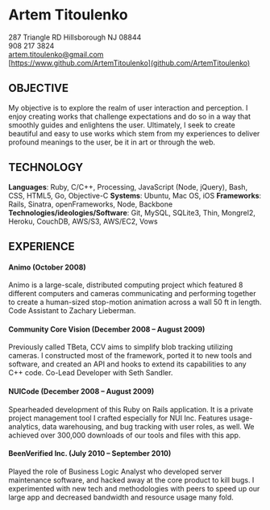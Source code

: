 # Artem Titoulenko #
287 Triangle RD Hillsborough NJ 08844  
908 217 3824  
[artem.titoulenko@gmail.com](mailto:artem.titoulenko@gmail.com)  
[https://www.github.com/ArtemTitoulenko](github.com/ArtemTitoulenko)

## OBJECTIVE ##

My objective is to explore the realm of user interaction and perception. I enjoy creating works that challenge expectations and do so in a way that smoothly guides and enlightens the user. Ultimately, I seek to create beautiful and easy to use works which stem from my experiences to deliver profound meanings to the user, be it in art or through the web.

## TECHNOLOGY ##

**Languages**: Ruby, C/C++, Processing, JavaScript (Node, jQuery), Bash, CSS, HTML5, Go, Objective-C
**Systems**: Ubuntu, Mac OS, iOS
**Frameworks**: Rails, Sinatra, openFrameworks, Node, Backbone
**Technologies/ideologies/Software**: Git, MySQL, SQLite3, Thin, Mongrel2, Heroku, CouchDB, AWS/S3, AWS/EC2, Vows

## EXPERIENCE ##

#### Animo (October 2008) ####
Animo is a large-scale, distributed computing project which featured 8 different computers and cameras communicating and performing together to create a human-sized stop-motion animation across a wall 50 ft in length. Code Assistant to Zachary Lieberman.

#### Community Core Vision (December 2008 – August 2009) ####
Previously called TBeta, CCV aims to simplify blob tracking utilizing cameras. I constructed most of the framework, ported it to new tools and software, and created an API and hooks to extend its capabilities to any C++ code. Co-Lead Developer with Seth Sandler.

#### NUICode (December 2008 – August 2009) ####
Spearheaded development of this Ruby on Rails application. It is a private project management tool I crafted especially for NUI Inc. Features usage-analytics, data warehousing, and bug tracking with user roles, as well. We achieved over 300,000 downloads of our tools and files with this app.

#### BeenVerified Inc. (July 2010 – September 2010) ####
Played the role of Business Logic Analyst who developed server maintenance software, and hacked away at the core product to kill bugs. I experimented with new tech and methodologies with peers to speed up our large app and decreased bandwidth and resource usage many fold.
